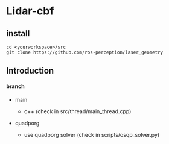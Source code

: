 # Lidar-cbf


## install



```bash=
cd <yourworkspace>/src
git clone https://github.com/ros-perception/laser_geometry
```

## Introduction

#### branch 

- main 
	- c++ (check in src/thread/main_thread.cpp)

- quadporg
	- use quadporg solver (check in scripts/osqp_solver.py)



